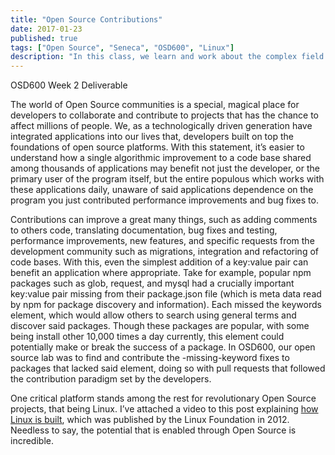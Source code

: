 ```yaml
---
title: "Open Source Contributions"
date: 2017-01-23
published: true
tags: ["Open Source", "Seneca", "OSD600", "Linux"]
description: "In this class, we learn and work about the complex field of Open Source development, including the vast ways it can be found in our everyday devices."
---
```


OSD600 Week 2 Deliverable

The world of Open Source communities is a special, magical place for developers to collaborate and contribute to projects that has the chance to affect millions of people. We, as a technologically driven generation have integrated applications into our lives that, developers built on top the foundations of open source platforms. With this statement, it’s easier to understand how a single algorithmic improvement to a code base shared among thousands of applications may benefit not just the developer, or the primary user of the program itself, but the entire populous which works with these applications daily, unaware of said applications dependence on the program you just contributed performance improvements and bug fixes to.

Contributions can improve a great many things, such as adding comments to others code, translating documentation, bug fixes and testing, performance improvements, new features, and specific requests from the development community such as migrations, integration and refactoring of code bases. With this, even the simplest addition of a key:value pair can benefit an application where appropriate. Take for example, popular npm packages such as glob, request, and mysql had a crucially important key:value pair missing from their package.json file (which is meta data read by npm for package discovery and information). Each missed the keywords element, which would allow others to search using general terms and discover said packages. Though these packages are popular, with some being install other 10,000 times a day currently, this element could potentially make or break the success of a package. In OSD600, our open source lab was to find and contribute the -missing-keyword fixes to packages that lacked said element, doing so with pull requests that followed the contribution paradigm set by the developers.

One critical platform stands among the rest for revolutionary Open Source projects, that being Linux. I’ve attached a video to this post explaining [how Linux is built](https://www.youtube.com/watch?v=yVpbFMhOAwE), which was published by the Linux Foundation in 2012. Needless to say, the potential that is enabled through Open Source is incredible.
